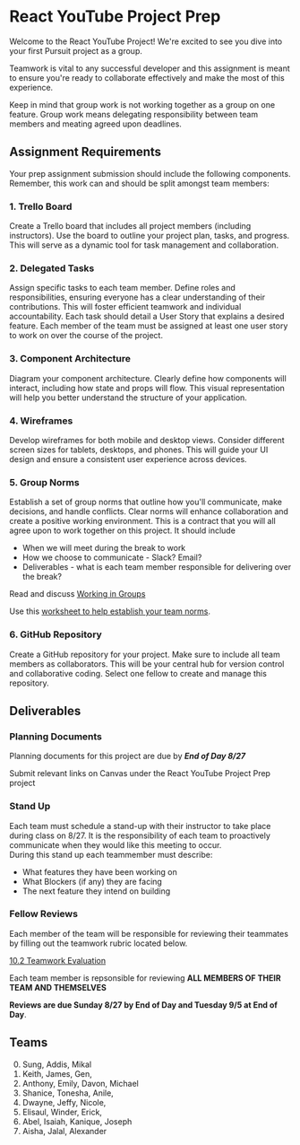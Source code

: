 # React YouTube Project Prep 


Welcome to the React YouTube Project! We're excited to see you dive into your first Pursuit project as a group.
 
Teamwork is vital to any successful developer and this assignment is meant to ensure you're ready to collaborate effectively and make the most of this experience.  

Keep in mind that group work is not working together as a group on one feature.  Group work means delegating responsibility between team members and meating agreed upon deadlines.  

## Assignment Requirements

Your prep assignment submission should include the following components.  Remember, this work can and should be split amongst team members:

### 1. Trello Board
Create a Trello board that includes all project members (including instructors). Use the board to outline your project plan, tasks, and progress. This will serve as a dynamic tool for task management and collaboration.  


### 2. Delegated Tasks
Assign specific tasks to each team member. Define roles and responsibilities, ensuring everyone has a clear understanding of their contributions. This will foster efficient teamwork and individual accountability. Each task should detail a  User Story that explains a desired feature.  Each member of the team must be assigned at least one user story to work on over the course of the project.


### 3. Component Architecture
Diagram your component architecture. Clearly define how components will interact, including how state and props will flow. This visual representation will help you better understand the structure of your application.

### 4. Wireframes
Develop wireframes for both mobile and desktop views. Consider different screen sizes for tablets, desktops, and phones. This will guide your UI design and ensure a consistent user experience across devices.

### 5. Group Norms
Establish a set of group norms that outline how you'll communicate, make decisions, and handle conflicts. Clear norms will enhance collaboration and create a positive working environment.  This is a contract that you will all agree upon to work together on this project.  It should include

* When we will meet during the break to work 
* How we choose to communicate - Slack? Email?
* Deliverables - what is each team member responsible for delivering over the break?

Read and discuss [Working in Groups](./working-in-groups.md)

Use this [worksheet to help establish your team norms](https://www.ccl.org/articles/leading-effectively-articles/the-real-world-guide-to-team-norms/).

### 6. GitHub Repository
Create a GitHub repository for your project. Make sure to include all team members as collaborators. This will be your central hub for version control and collaborative coding.  Select one fellow to create and manage this repository.  


## Deliverables

### Planning Documents
Planning documents for this project are due by ***End of Day 8/27*** 

Submit relevant links on Canvas under the React YouTube Project Prep project

### Stand Up 
Each team must schedule a stand-up with their instructor to take place during class on 8/27.  It is the responsibility of each team to proactively communicate when they would like this meeting to occur.  
During this stand up each teammember must describe:
* What features they have been working on 
* What Blockers (if any) they are facing
* The next feature they intend on building

### Fellow Reviews
Each member of the team will be responsible for reviewing their teammates by filling out the teamwork rubric located below.

[10.2 Teamwork Evaluation](https://docs.google.com/forms/d/e/1FAIpQLSdunGqFbV5WOdZ98VZDUhVbdcB2u96bFfDKTRlj8plt_bDnJA/viewform)

Each team member is repsonsible for reviewing **ALL MEMBERS OF THEIR TEAM AND THEMSELVES** 

**Reviews are due Sunday 8/27 by End of Day and Tuesday 9/5 at End of Day**.  





## Teams
0. Sung,  Addis,  Mikal
1. Keith, James, Gen,
2. Anthony, Emily, Davon, Michael
3. Shanice, Tonesha, Anile,
4. Dwayne, Jeffy, Nicole,
5. Elisaul, Winder, Erick,
6. Abel, Isaiah, Kanique, Joseph
7. Aisha, Jalal, Alexander 



